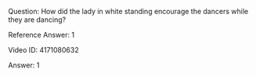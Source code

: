 Question: How did the lady in white standing encourage the dancers while they are dancing?

Reference Answer: 1

Video ID: 4171080632

Answer: 1

